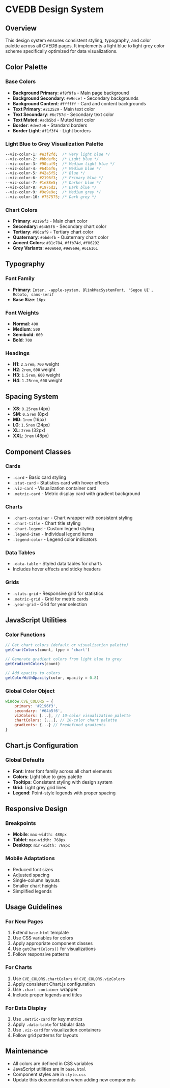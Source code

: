 # CVEDB Design System

## Overview
This design system ensures consistent styling, typography, and color palette across all CVEDB pages. It implements a light blue to light grey color scheme specifically optimized for data visualizations.

## Color Palette

### Base Colors
- **Background Primary**: `#f8f9fa` - Main page background
- **Background Secondary**: `#e9ecef` - Secondary backgrounds
- **Background Content**: `#ffffff` - Card and content backgrounds
- **Text Primary**: `#212529` - Main text color
- **Text Secondary**: `#6c757d` - Secondary text color
- **Text Muted**: `#adb5bd` - Muted text color
- **Border**: `#dee2e6` - Standard borders
- **Border Light**: `#f1f3f4` - Light borders

### Light Blue to Grey Visualization Palette
```css
--viz-color-1: #e3f2fd;  /* Very light blue */
--viz-color-2: #bbdefb;  /* Light blue */
--viz-color-3: #90caf9;  /* Medium light blue */
--viz-color-4: #64b5f6;  /* Medium blue */
--viz-color-5: #42a5f5;  /* Blue */
--viz-color-6: #2196f3;  /* Primary blue */
--viz-color-7: #1e88e5;  /* Darker blue */
--viz-color-8: #1976d2;  /* Dark blue */
--viz-color-9: #9e9e9e;  /* Medium grey */
--viz-color-10: #757575; /* Dark grey */
```

### Chart Colors
- **Primary**: `#2196f3` - Main chart color
- **Secondary**: `#64b5f6` - Secondary chart color
- **Tertiary**: `#90caf9` - Tertiary chart color
- **Quaternary**: `#bbdefb` - Quaternary chart color
- **Accent Colors**: `#81c784`, `#ffb74d`, `#f06292`
- **Grey Variants**: `#e0e0e0`, `#9e9e9e`, `#616161`

## Typography

### Font Family
- **Primary**: `Inter, -apple-system, BlinkMacSystemFont, 'Segoe UI', Roboto, sans-serif`
- **Base Size**: `16px`

### Font Weights
- **Normal**: `400`
- **Medium**: `500`
- **Semibold**: `600`
- **Bold**: `700`

### Headings
- **H1**: `2.5rem`, `700` weight
- **H2**: `2rem`, `600` weight
- **H3**: `1.5rem`, `600` weight
- **H4**: `1.25rem`, `600` weight

## Spacing System
- **XS**: `0.25rem` (4px)
- **SM**: `0.5rem` (8px)
- **MD**: `1rem` (16px)
- **LG**: `1.5rem` (24px)
- **XL**: `2rem` (32px)
- **XXL**: `3rem` (48px)

## Component Classes

### Cards
- `.card` - Basic card styling
- `.stat-card` - Statistics card with hover effects
- `.viz-card` - Visualization container card
- `.metric-card` - Metric display card with gradient background

### Charts
- `.chart-container` - Chart wrapper with consistent styling
- `.chart-title` - Chart title styling
- `.chart-legend` - Custom legend styling
- `.legend-item` - Individual legend items
- `.legend-color` - Legend color indicators

### Data Tables
- `.data-table` - Styled data tables for charts
- Includes hover effects and sticky headers

### Grids
- `.stats-grid` - Responsive grid for statistics
- `.metric-grid` - Grid for metric cards
- `.year-grid` - Grid for year selection

## JavaScript Utilities

### Color Functions
```javascript
// Get chart colors (default or visualization palette)
getChartColors(count, type = 'chart')

// Generate gradient colors from light blue to grey
getGradientColors(count)

// Add opacity to colors
getColorWithOpacity(color, opacity = 0.8)
```

### Global Color Object
```javascript
window.CVE_COLORS = {
    primary: '#2196f3',
    secondary: '#64b5f6',
    vizColors: [...], // 10-color visualization palette
    chartColors: [...], // 10-color chart palette
    gradients: {...} // Predefined gradients
}
```

## Chart.js Configuration

### Global Defaults
- **Font**: Inter font family across all chart elements
- **Colors**: Light blue to grey palette
- **Tooltips**: Consistent styling with design system
- **Grid**: Light grey grid lines
- **Legend**: Point-style legends with proper spacing

## Responsive Design

### Breakpoints
- **Mobile**: `max-width: 480px`
- **Tablet**: `max-width: 768px`
- **Desktop**: `min-width: 769px`

### Mobile Adaptations
- Reduced font sizes
- Adjusted spacing
- Single-column layouts
- Smaller chart heights
- Simplified legends

## Usage Guidelines

### For New Pages
1. Extend `base.html` template
2. Use CSS variables for colors
3. Apply appropriate component classes
4. Use `getChartColors()` for visualizations
5. Follow responsive patterns

### For Charts
1. Use `CVE_COLORS.chartColors` or `CVE_COLORS.vizColors`
2. Apply consistent Chart.js configuration
3. Use `.chart-container` wrapper
4. Include proper legends and titles

### For Data Display
1. Use `.metric-card` for key metrics
2. Apply `.data-table` for tabular data
3. Use `.viz-card` for visualization containers
4. Follow grid patterns for layouts

## Maintenance
- All colors are defined in CSS variables
- JavaScript utilities are in `base.html`
- Component styles are in `style.css`
- Update this documentation when adding new components
